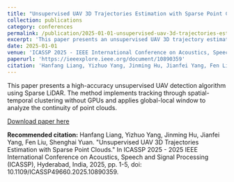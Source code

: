 ```yaml
---
title: "Unsupervised UAV 3D Trajectories Estimation with Sparse Point Clouds"
collection: publications
category: conferences
permalink: /publication/2025-01-01-unsupervised-uav-3d-trajectories-estimation
excerpt: 'This paper presents an unsupervised UAV 3D trajectory estimation method using sparse LiDAR point clouds.'
date: 2025-01-01
venue: 'ICASSP 2025 - IEEE International Conference on Acoustics, Speech and Signal Processing'
paperurl: 'https://ieeexplore.ieee.org/document/10890359'
citation: 'Hanfang Liang, Yizhuo Yang, Jinming Hu, Jianfei Yang, Fen Liu, Shenghai Yuan. (2025). &quot;Unsupervised UAV 3D Trajectories Estimation with Sparse Point Clouds.&quot; <i>ICASSP 2025 - IEEE International Conference on Acoustics, Speech and Signal Processing</i>. Hyderabad, India, pp. 1-5.'
---
```


This paper presents a high-accuracy unsupervised UAV detection algorithm using Sparse LiDAR. The method implements tracking through spatial-temporal clustering without GPUs and applies global-local window to analyze the continuity of point clouds.

[Download paper here](https://ieeexplore.ieee.org/document/10890359)

**Recommended citation:** Hanfang Liang, Yizhuo Yang, Jinming Hu, Jianfei Yang, Fen Liu, Shenghai Yuan. "Unsupervised UAV 3D Trajectories Estimation with Sparse Point Clouds." In ICASSP 2025 - 2025 IEEE International Conference on Acoustics, Speech and Signal Processing (ICASSP), Hyderabad, India, 2025, pp. 1-5, doi: 10.1109/ICASSP49660.2025.10890359. 